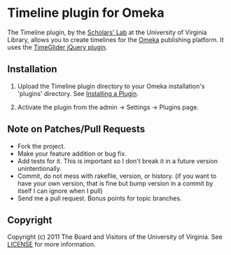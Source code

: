 # Timeline plugin for Omeka

The Timeline plugin, by the [Scholars' Lab][1] at the University of
Virginia Library, allows you to create timelines for the [Omeka][2] publishing
platform. It uses the [TimeGlider jQuery plugin][3].

## Installation

1. Upload the Timeline plugin directory to your Omeka installation's 'plugins'
directory. See [Installing a Plugin][4].

2. Activate the plugin from the admin → Settings → Plugins page.

## Note on Patches/Pull Requests
 
* Fork the project.
* Make your feature addition or bug fix.
* Add tests for it. This is important so I don't break it in a
  future version unintentionally.
* Commit, do not mess with rakefile, version, or history.
  (if you want to have your own version, that is fine but bump version in a commit by itself I can ignore when I pull)
* Send me a pull request. Bonus points for topic branches.

## Copyright
Copyright (c) 2011 The Board and Visitors of the University of Virginia.
See [LICENSE][5] for more information.

[1]: http://scholarslab.org/ "http://scholarslab.org/"
[2]: http://omeka.org "http://omeka.org"
[3]: http://timeglider.com/jquery/ "http://timeglider.com/jquery/"
[4]: http://omeka.org/codex/Installing_a_Plugin "http://omeka.org/codex/Installing_a_Plugin"
[5]: LICENSE "LICENSE"

